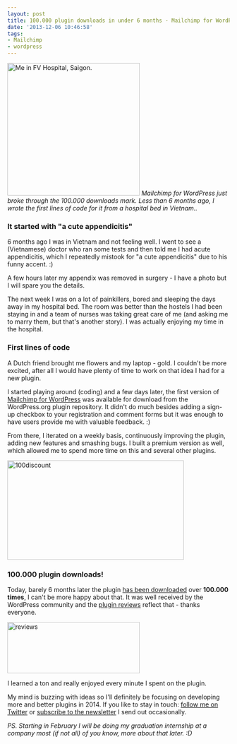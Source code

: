```yaml
---
layout: post
title: 100.000 plugin downloads in under 6 months - Mailchimp for WordPress
date: '2013-12-06 10:46:58'
tags:
- Mailchimp
- wordpress
---
```


<a href="https://res.cloudinary.com/dannyvankooten/image/upload/v1408704528/eten_od1kbu.jpg"><img src="https://res.cloudinary.com/dannyvankooten/image/upload/h_300,w_300/v1408704528/eten_od1kbu.jpg" alt="Me in FV Hospital, Saigon." width="300" height="300" class="alignright size-medium wp-image-3916" /></a>
<em>Mailchimp for WordPress just broke through the 100.000 downloads mark. Less than 6 months ago, I wrote the first lines of code for it from a hospital bed in Vietnam..</em>

<h3>It started with "a cute appendicitis"</h3>
6 months ago I was in Vietnam and not feeling well. I went to see a (Vietnamese) doctor who ran some tests and then told me I had acute appendicitis, which I repeatedly mistook for "a cute appendicitis" due to his funny accent. :) 

A few hours later my appendix was removed in surgery - I have a photo but I will spare you the details.

The next week I was on a lot of painkillers, bored and sleeping the days away in my hospital bed. The room was better than the hostels I had been staying in and a team of nurses was taking great care of me (and asking me to marry them, but that's another story). I was actually enjoying my time in the hospital.

<h3>First lines of code</h3>
A Dutch friend brought me flowers and my laptop - gold. I couldn't be more excited, after all I would have plenty of time to work on that idea I had for a new plugin.

I started playing around (coding) and a few days later, the first version of <a href="https://www.mc4wp.com/">Mailchimp for WordPress</a> was available for download from the WordPress.org plugin repository. It didn't do much besides adding a sign-up checkbox to your registration and comment forms but it was enough to have users provide me with valuable feedback. :)

From there, I iterated on a weekly basis, continuously improving the plugin, adding new features and smashing bugs. I built a premium version as well, which allowed me to spend more time on this and several other plugins.

<a href="https://www.mc4wp.com/"><img src="https://res.cloudinary.com/dannyvankooten/image/upload/v1408704526/100discount_fwtdgh.png" alt="100discount" width="400" height="225" class="alignright size-full wp-image-3923" /></a>

<h3>100.000 plugin downloads!</h3>
Today, barely 6 months later the plugin <a href="http://wordpress.org/plugins/Mailchimp-for-wp/stats/">has been downloaded</a> over <strong>100.000 times</strong>, I can't be more happy about that. It was well received by the WordPress community and the <a href="http://wordpress.org/support/view/plugin-reviews/Mailchimp-for-wp">plugin reviews</a> reflect that - thanks everyone.

<a href="http://wordpress.org/support/view/plugin-reviews/Mailchimp-for-wp"><img src="https://res.cloudinary.com/dannyvankooten/image/upload/h_116,w_300/v1408704527/reviews_x3sidd.png" alt="reviews" width="300" height="116" class="size-medium wp-image-3917" /></a>

I learned a ton and really enjoyed every minute I spent on the plugin.

My mind is buzzing with ideas so I'll definitely be focusing on developing more and better plugins in 2014. If you like to stay in touch: <a href="http://twitter.com/dannyvankooten">follow me on Twitter</a> or <a href="#mc4wp-form-1">subscribe to the newsletter</a> I send out occasionally.

<em>PS. Starting in February I will be doing my graduation internship at a company most (if not all) of you know, more about that later. :D </em>
